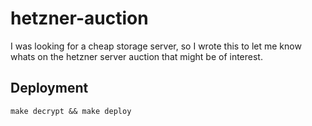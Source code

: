# hetzner-auction

I was looking for a cheap storage server, so I wrote this to let me know whats on the hetzner server auction that might be of interest.


## Deployment

```
make decrypt && make deploy
```
